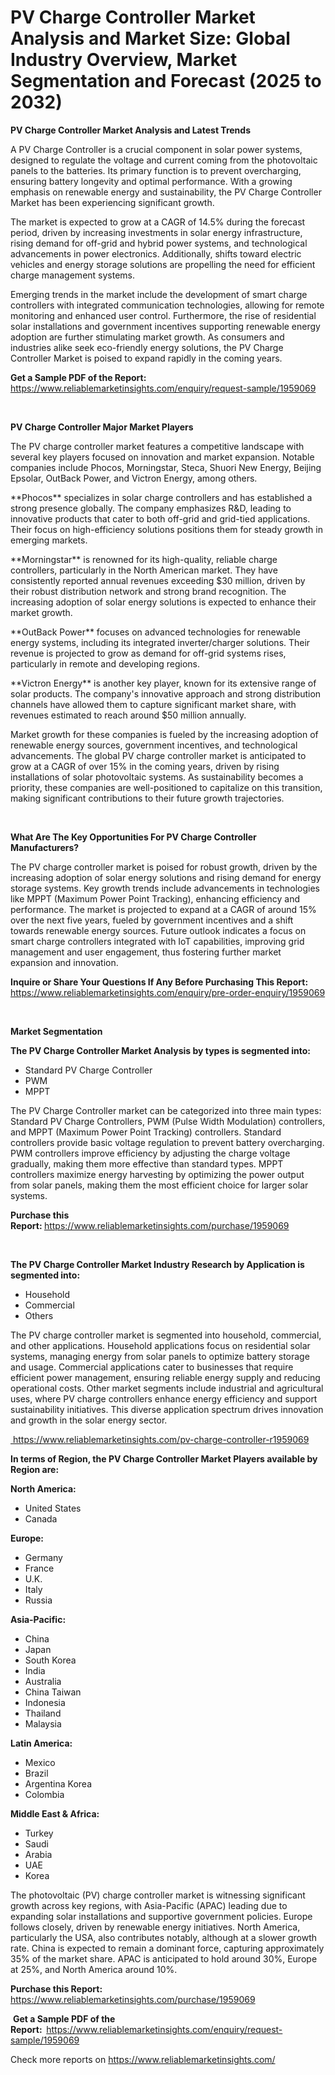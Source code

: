 <p><h1>PV Charge Controller Market Analysis and Market Size: Global Industry Overview, Market Segmentation and Forecast (2025 to 2032)</h1></p><p><strong>PV Charge Controller Market Analysis and Latest Trends</strong></p>
<p><p>A PV Charge Controller is a crucial component in solar power systems, designed to regulate the voltage and current coming from the photovoltaic panels to the batteries. Its primary function is to prevent overcharging, ensuring battery longevity and optimal performance. With a growing emphasis on renewable energy and sustainability, the PV Charge Controller Market has been experiencing significant growth.</p><p>The market is expected to grow at a CAGR of 14.5% during the forecast period, driven by increasing investments in solar energy infrastructure, rising demand for off-grid and hybrid power systems, and technological advancements in power electronics. Additionally, shifts toward electric vehicles and energy storage solutions are propelling the need for efficient charge management systems.</p><p>Emerging trends in the market include the development of smart charge controllers with integrated communication technologies, allowing for remote monitoring and enhanced user control. Furthermore, the rise of residential solar installations and government incentives supporting renewable energy adoption are further stimulating market growth. As consumers and industries alike seek eco-friendly energy solutions, the PV Charge Controller Market is poised to expand rapidly in the coming years.</p></p>
<p><strong>Get a Sample PDF of the Report:&nbsp;</strong> <a href="https://www.reliablemarketinsights.com/enquiry/request-sample/1959069?utm_campaign=3312&utm_medium=2&utm_source=Github&utm_content=ia&utm_term=07042025&utm_id=pv-charge-controller">https://www.reliablemarketinsights.com/enquiry/request-sample/1959069</a></p>
<p>&nbsp;</p>
<p><strong>PV Charge Controller Major Market Players</strong></p>
<p><p>The PV charge controller market features a competitive landscape with several key players focused on innovation and market expansion. Notable companies include Phocos, Morningstar, Steca, Shuori New Energy, Beijing Epsolar, OutBack Power, and Victron Energy, among others.</p><p>**Phocos** specializes in solar charge controllers and has established a strong presence globally. The company emphasizes R&D, leading to innovative products that cater to both off-grid and grid-tied applications. Their focus on high-efficiency solutions positions them for steady growth in emerging markets.</p><p>**Morningstar** is renowned for its high-quality, reliable charge controllers, particularly in the North American market. They have consistently reported annual revenues exceeding $30 million, driven by their robust distribution network and strong brand recognition. The increasing adoption of solar energy solutions is expected to enhance their market growth.</p><p>**OutBack Power** focuses on advanced technologies for renewable energy systems, including its integrated inverter/charger solutions. Their revenue is projected to grow as demand for off-grid systems rises, particularly in remote and developing regions.</p><p>**Victron Energy** is another key player, known for its extensive range of solar products. The company's innovative approach and strong distribution channels have allowed them to capture significant market share, with revenues estimated to reach around $50 million annually.</p><p>Market growth for these companies is fueled by the increasing adoption of renewable energy sources, government incentives, and technological advancements. The global PV charge controller market is anticipated to grow at a CAGR of over 15% in the coming years, driven by rising installations of solar photovoltaic systems. As sustainability becomes a priority, these companies are well-positioned to capitalize on this transition, making significant contributions to their future growth trajectories.</p></p>
<p>&nbsp;</p>
<p><strong>What Are The Key Opportunities For PV Charge Controller Manufacturers?</strong></p>
<p><p>The PV charge controller market is poised for robust growth, driven by the increasing adoption of solar energy solutions and rising demand for energy storage systems. Key growth trends include advancements in technologies like MPPT (Maximum Power Point Tracking), enhancing efficiency and performance. The market is projected to expand at a CAGR of around 15% over the next five years, fueled by government incentives and a shift towards renewable energy sources. Future outlook indicates a focus on smart charge controllers integrated with IoT capabilities, improving grid management and user engagement, thus fostering further market expansion and innovation.</p></p>
<p><strong>Inquire or Share Your Questions If Any Before Purchasing This Report:</strong> <a href="https://www.reliablemarketinsights.com/enquiry/pre-order-enquiry/1959069?utm_campaign=3312&utm_medium=2&utm_source=Github&utm_content=ia&utm_term=07042025&utm_id=pv-charge-controller">https://www.reliablemarketinsights.com/enquiry/pre-order-enquiry/1959069</a></p>
<p>&nbsp;</p>
<p><strong>Market Segmentation</strong></p>
<p><strong>The PV Charge Controller Market Analysis by types is segmented into:</strong></p>
<p><ul><li>Standard PV Charge Controller</li><li>PWM</li><li>MPPT</li></ul></p>
<p><p>The PV Charge Controller market can be categorized into three main types: Standard PV Charge Controllers, PWM (Pulse Width Modulation) controllers, and MPPT (Maximum Power Point Tracking) controllers. Standard controllers provide basic voltage regulation to prevent battery overcharging. PWM controllers improve efficiency by adjusting the charge voltage gradually, making them more effective than standard types. MPPT controllers maximize energy harvesting by optimizing the power output from solar panels, making them the most efficient choice for larger solar systems.</p></p>
<p><strong>Purchase this Report:&nbsp;</strong><a href="https://www.reliablemarketinsights.com/purchase/1959069?utm_campaign=3312&utm_medium=2&utm_source=Github&utm_content=ia&utm_term=07042025&utm_id=pv-charge-controller">https://www.reliablemarketinsights.com/purchase/1959069</a></p>
<p>&nbsp;</p>
<p><strong>The PV Charge Controller Market Industry Research by Application is segmented into:</strong></p>
<p><ul><li>Household</li><li>Commercial</li><li>Others</li></ul></p>
<p><p>The PV charge controller market is segmented into household, commercial, and other applications. Household applications focus on residential solar systems, managing energy from solar panels to optimize battery storage and usage. Commercial applications cater to businesses that require efficient power management, ensuring reliable energy supply and reducing operational costs. Other market segments include industrial and agricultural uses, where PV charge controllers enhance energy efficiency and support sustainability initiatives. This diverse application spectrum drives innovation and growth in the solar energy sector.</p></p>
<p><a href="https://www.reliablemarketinsights.com/pv-charge-controller-r1959069?utm_campaign=3312&utm_medium=2&utm_source=Github&utm_content=ia&utm_term=07042025&utm_id=pv-charge-controller">&nbsp;https://www.reliablemarketinsights.com/pv-charge-controller-r1959069</a></p>
<p><strong>In terms of Region, the PV Charge Controller Market Players available by Region are:</strong></p>
<p>
    <p> <strong> North America: </strong>
        <ul>
            <li>United States</li>
            <li>Canada</li>
        </ul>
        </p> 
    <p> <strong> Europe: </strong>
        <ul>
            <li>Germany</li>
            <li>France</li>
            <li>U.K.</li>
            <li>Italy</li>
            <li>Russia</li>
        </ul>
        </p> 
    <p> <strong> Asia-Pacific: </strong>
        <ul>
            <li>China</li>
            <li>Japan</li>
            <li>South Korea</li>
            <li>India</li>
            <li>Australia</li>
            <li>China Taiwan</li>
            <li>Indonesia</li>
            <li>Thailand</li>
            <li>Malaysia</li>
        </ul>
        </p> 
    <p> <strong> Latin America: </strong>
        <ul>
            <li>Mexico</li>
            <li>Brazil</li>
            <li>Argentina Korea</li>
            <li>Colombia</li>
        </ul>
        </p> 
    <p> <strong> Middle East & Africa: </strong>
        <ul>
            <li>Turkey</li>
            <li>Saudi</li>
            <li>Arabia</li>
            <li>UAE</li>
            <li>Korea</li>
        </ul>
    </p>
    </p>
<p><p>The photovoltaic (PV) charge controller market is witnessing significant growth across key regions, with Asia-Pacific (APAC) leading due to expanding solar installations and supportive government policies. Europe follows closely, driven by renewable energy initiatives. North America, particularly the USA, also contributes notably, although at a slower growth rate. China is expected to remain a dominant force, capturing approximately 35% of the market share. APAC is anticipated to hold around 30%, Europe at 25%, and North America around 10%.</p></p>
<p><strong>Purchase this Report: </strong><a href="https://www.reliablemarketinsights.com/purchase/1959069?utm_campaign=3312&utm_medium=2&utm_source=Github&utm_content=ia&utm_term=07042025&utm_id=pv-charge-controller">https://www.reliablemarketinsights.com/purchase/1959069</a></p>
<p>&nbsp;<strong>Get a Sample PDF of the Report:&nbsp;&nbsp;</strong><a href="https://www.reliablemarketinsights.com/enquiry/request-sample/1959069?utm_campaign=3312&utm_medium=2&utm_source=Github&utm_content=ia&utm_term=07042025&utm_id=pv-charge-controller">https://www.reliablemarketinsights.com/enquiry/request-sample/1959069</a></p>
<p><strong></strong></p>
<p>Check more reports on <a href="https://www.reliablemarketinsights.com/?utm_campaign=3312&utm_medium=2&utm_source=Github&utm_content=ia&utm_term=07042025&utm_id=pv-charge-controller">https://www.reliablemarketinsights.com/</a></p>